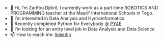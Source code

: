 - 👋 Hi, I’m Zarifou Djibril, I currently work as a part-time ROBOTICS AND PROGRAMMING teacher at the Maarif International Schools in Togo.
- 👀 I’m interested in Data Analysis and Hydroinformatics.
- 🌱 Recently completed Python for Everybody @ [PY4E](https://www.py4e.com)
- 💞️ I’m looking for an entry level job in Data Analysis and Data Science
- 📫 How to reach me: [linkedIn](https://www.linkedin.com/in/zarifou-djibril/)

<!---
zarifoudjibril/zarifoudjibril is a ✨ special ✨ repository because its `README.md` (this file) appears on your GitHub profile.
You can click the Preview link to take a look at your changes.
--->

